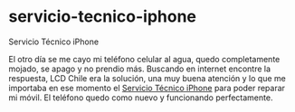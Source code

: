 servicio-tecnico-iphone
=======================

Servicio Técnico iPhone

<p>El otro día se me cayo mi teléfono celular al agua, quedo completamente mojado, se apago y no prendio más. Buscando en internet encontre la respuesta, LCD Chile era la solución, una muy buena atención y lo que me importaba en ese momento el <a href="http://www.lcdchile.cl/servicio-tecnico-iphone/" title="Servicio Técnico para tu iPhone">Servicio Técnico iPhone</a> para poder reparar mi móvil. El teléfono quedo como nuevo y funcionando perfectamente.</p>
